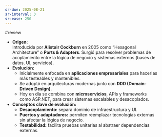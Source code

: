```yaml
---
sr-due: 2025-08-21
sr-interval: 3
sr-ease: 250
---
```

 #review  


- **Origen:**  
    Introducida por **Alistair Cockburn** en 2005 como “Hexagonal Architecture” o **Ports & Adapters**. Surgió para resolver problemas de acoplamiento entre la lógica de negocio y sistemas externos (bases de datos, UI, servicios).
- **Evolución:**
    - Inicialmente enfocada en **aplicaciones empresariales** para hacerlas más testeables y mantenibles.
    - Se adoptó en arquitecturas modernas junto con **DDD (Domain-Driven Design)**.
    - Hoy en día se combina con **microservicios**, APIs y frameworks como ASP.NET, para crear sistemas escalables y desacoplados.
- **Conceptos clave de evolución:**
    - **Desacoplamiento:** separa dominio de infraestructura y UI.
    - **Puertos y adaptadores:** permiten reemplazar tecnologías externas sin afectar la lógica de negocio.
    - **Testabilidad:** facilita pruebas unitarias al abstraer dependencias externas.